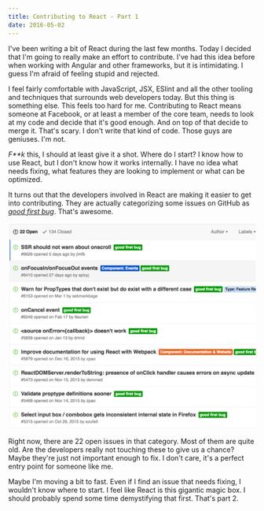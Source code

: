 ```yaml
---
title: Contributing to React - Part 1
date: 2016-05-02
---
```


I've been writing a bit of React during the last few months. Today I decided
that I'm going to really make an effort to contribute. I've had this idea before
when working with Angular and other frameworks, but it is intimidating. I guess
I'm afraid of feeling stupid and rejected.

I feel fairly comfortable with JavaScript, JSX, ESlint and all the other tooling
and techniques that surrounds web developers today. But this thing is something
else. This feels too hard for me. Contributing to React means someone at
Facebook, or at least a member of the core team, needs to look at my code and
decide that it's good enough. And on top of that decide to merge it. That's
scary. I don't write that kind of code. Those guys are geniuses. I'm not.

_F\*\*k_ this, I should at least give it a shot. Where do I start? I know how to
use React, but I don't know how it works internally. I have no idea what needs
fixing, what features they are looking to implement or what can be optimized.

It turns out that the developers involved in React are making it easier to get
into contributing. They are actually categorizing some issues on GitHub as
[_good first bug_](https://github.com/facebook/react/issues?q=is%3Aissue+is%3Aopen+label%3A%22good+first+bug%22).
That's awesome.

[![Good First Bug](open-issues.png)](https://github.com/facebook/react/issues?q=is%3Aissue+is%3Aopen+label%3A%22good+first+bug%22)

Right now, there are 22 open issues in that category. Most of them are quite
old. Are the developers really not touching these to give us a chance? Maybe
they're just not important enough to fix. I don't care, it's a perfect entry
point for someone like me.

Maybe I'm moving a bit to fast. Even if I find an issue that needs fixing, I
wouldn't know where to start. I feel like React is this gigantic magic box. I
should probably spend some time demystifying that first. That's part 2.
